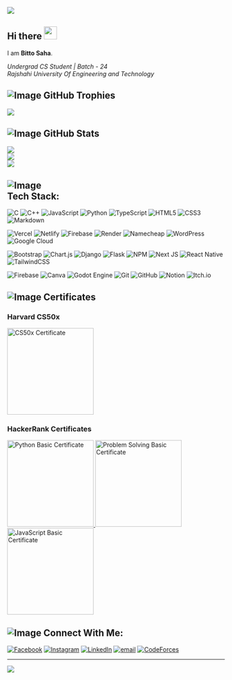 ![](https://komarev.com/ghpvc/?username=idcnys&color=blue&style=plastic&abbreviated=true)


## Hi there <img src="https://media.giphy.com/media/hvRJCLFzcasrR4ia7z/giphy.gif" width="30">
I am **Bitto Saha**.

_Undergrad CS Student | Batch - 24<br>Rajshahi University Of Engineering and Technology_

## ![Image](https://github.com/user-attachments/assets/b144c84b-a96b-46cd-89e5-1f1e14b42cd6) GitHub Trophies

![](https://github-profile-trophy.vercel.app/?username=idcnys&theme=blue_navy&no-frame=false&no-bg=false&margin-w=4)

## ![Image](https://github.com/user-attachments/assets/11f26660-61fe-455e-9eb0-a2c9a776bde8) GitHub Stats

![](https://github-readme-stats.vercel.app/api?username=idcnys&theme=dark&hide_border=false&include_all_commits=true&count_private=true)<br/>
![](https://nirzak-streak-stats.vercel.app/?user=idcnys&theme=dark&hide_border=false)<br/>
![](https://github-readme-stats.vercel.app/api/top-langs/?username=idcnys&theme=dark&hide_border=false&include_all_commits=true&count_private=true&layout=compact)

## ![Image](https://github.com/user-attachments/assets/78420767-7fcc-431b-96ff-d7115eccd997) <br>Tech Stack:

![C](https://img.shields.io/badge/c-%2300599C.svg?style=flat&logo=c&logoColor=white) ![C++](https://img.shields.io/badge/c++-%2300599C.svg?style=flat&logo=c%2B%2B&logoColor=white) ![JavaScript](https://img.shields.io/badge/javascript-%23323330.svg?style=flat&logo=javascript&logoColor=%23F7DF1E) ![Python](https://img.shields.io/badge/python-3670A0?style=flat&logo=python&logoColor=ffdd54) ![TypeScript](https://img.shields.io/badge/typescript-%23007ACC.svg?style=flat&logo=typescript&logoColor=white) ![HTML5](https://img.shields.io/badge/html5-%23E34F26.svg?style=flat&logo=html5&logoColor=white) ![CSS3](https://img.shields.io/badge/css3-%231572B6.svg?style=flat&logo=css3&logoColor=white) ![Markdown](https://img.shields.io/badge/markdown-%23000000.svg?style=flat&logo=markdown&logoColor=white)

![Vercel](https://img.shields.io/badge/vercel-%23000000.svg?style=flat&logo=vercel&logoColor=white) ![Netlify](https://img.shields.io/badge/netlify-%23000000.svg?style=flat&logo=netlify&logoColor=#00C7B7) ![Firebase](https://img.shields.io/badge/firebase-%23039BE5.svg?style=flat&logo=firebase) ![Render](https://img.shields.io/badge/Render-%46E3B7.svg?style=flat&logo=render&logoColor=white) ![Namecheap](https://img.shields.io/badge/Namecheap-DE3723?style=flat&logo=namecheap&logoColor=white) ![WordPress](https://img.shields.io/badge/WordPress-%23117AC9.svg?style=flat&logo=WordPress&logoColor=white) ![Google Cloud](https://img.shields.io/badge/Google%20Cloud-%234285F4.svg?style=flat&logo=google-cloud&logoColor=white)

![Bootstrap](https://img.shields.io/badge/bootstrap-%238511FA.svg?style=flat&logo=bootstrap&logoColor=white) ![Chart.js](https://img.shields.io/badge/chart.js-F5788D.svg?style=flat&logo=chart.js&logoColor=white) ![Django](https://img.shields.io/badge/django-%23092E20.svg?style=flat&logo=django&logoColor=white) ![Flask](https://img.shields.io/badge/flask-%23000.svg?style=flat&logo=flask&logoColor=white) ![NPM](https://img.shields.io/badge/NPM-%23CB3837.svg?style=flat&logo=npm&logoColor=white) ![Next JS](https://img.shields.io/badge/Next-black?style=flat&logo=next.js&logoColor=white) ![React Native](https://img.shields.io/badge/react_native-%2320232a.svg?style=flat&logo=react&logoColor=%2361DAFB) ![TailwindCSS](https://img.shields.io/badge/tailwindcss-%2338B2AC.svg?style=flat&logo=tailwind-css&logoColor=white)

![Firebase](https://img.shields.io/badge/firebase-a08021?style=flat&logo=firebase&logoColor=ffcd34) ![Canva](https://img.shields.io/badge/Canva-%2300C4CC.svg?style=flat&logo=Canva&logoColor=white) ![Godot Engine](https://img.shields.io/badge/GODOT-%23FFFFFF.svg?style=flat&logo=godot-engine) ![Git](https://img.shields.io/badge/git-%23F05033.svg?style=flat&logo=git&logoColor=white) ![GitHub](https://img.shields.io/badge/github-%23121011.svg?style=flat&logo=github&logoColor=white) ![Notion](https://img.shields.io/badge/Notion-%23000000.svg?style=flat&logo=notion&logoColor=white) ![Itch.io](https://img.shields.io/badge/Itch-%23FF0B34.svg?style=flat&logo=Itch.io&logoColor=white)

## ![Image](https://github.com/user-attachments/assets/f136d096-85dd-43d3-a0da-c6eb56fa5139) Certificates

### Harvard CS50x

<a href="https://certificates.cs50.io/f53f2311-e34e-49c7-b5df-84e6ee0d4f97.pdf?size=letter">
  <img src="https://certificates.cs50.io/f53f2311-e34e-49c7-b5df-84e6ee0d4f97.png" alt="CS50x Certificate" width="200"/>
</a>

### HackerRank Certificates

<div>
  <a href="https://www.hackerrank.com/certificates/65cc871c80c2">
    <img src="https://www.biitto.me/cer/pyb.png" alt="Python Basic Certificate" width="200"/>
  </a>
  <a href="https://www.hackerrank.com/certificates/6fb50b2c2629">
    <img src="https://www.biitto.me/cer/psb.png" alt="Problem Solving Basic Certificate" width="200"/>
  </a>
  <a href="https://www.hackerrank.com/certificates/50dbc8de5cfb">
    <img src="https://www.biitto.me/cer/jsb.png" alt="JavaScript Basic Certificate" width="200"/>
  </a>
</div>


## ![Image](https://github.com/user-attachments/assets/2e756695-16c2-4da1-a263-03fd83a70f33) Connect With Me:

[![Facebook](https://img.shields.io/badge/Facebook-%231877F2.svg?logo=Facebook&logoColor=white)](https://facebook.com/biiitto) [![Instagram](https://img.shields.io/badge/Instagram-%23E4405F.svg?logo=Instagram&logoColor=white)](https://instagram.com/_bittosaha) [![LinkedIn](https://img.shields.io/badge/LinkedIn-%230077B5.svg?logo=linkedin&logoColor=white)](https://linkedin.com/in/bittosaha) [![email](https://img.shields.io/badge/Email-D14836?logo=gmail&logoColor=white)](mailto:i.bittosaha@gmail.com) [![CodeForces](https://img.shields.io/badge/Codeforces-445f9d?style=flat&logo=Codeforces&logoColor=white)](https://codeforces.com/profile/biittosaha)

---

[![](https://visitcount.itsvg.in/api?id=idcnys&icon=6&color=13)](https://visitcount.itsvg.in)

<!-- Proudly created with GPRM ( https://gprm.itsvg.in ) -->
